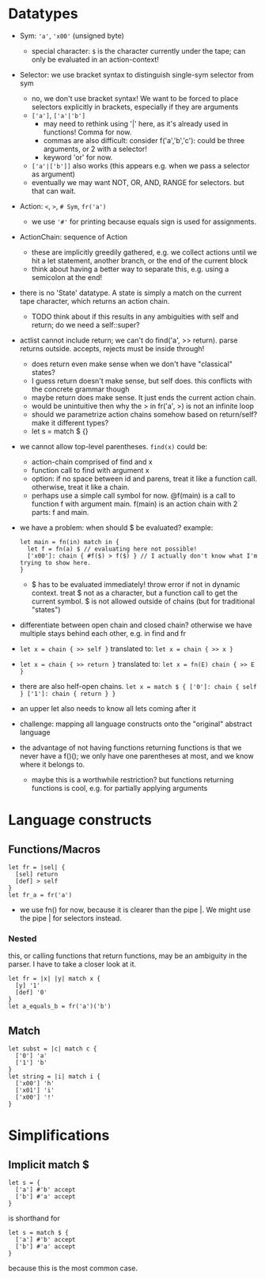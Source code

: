 # Datatypes
- Sym: `'a'`, `'x00'` (unsigned byte)
  - special character: `$` is the character currently under the tape; can only be evaluated in an action-context!
- Selector: we use bracket syntax to distinguish single-sym selector from sym
  - no, we don't use bracket syntax! We want to be forced to place selectors explicitly in brackets, especially if they are arguments
  - `['a']`, `['a'|'b']`
    - may need to rethink using '|' here, as it's already used in functions! Comma for now.
    - commas are also difficult: consider f('a','b','c'): could be three arguments, or 2 with a selector!
    - keyword 'or' for now.
  - `['a'|['b']]` also works (this appears e.g. when we pass a selector as argument)
  - eventually we may want NOT, OR, AND, RANGE for selectors. but that can wait.
- Action: `<`, `>`, `# Sym`, `fr('a')`
  - we use `'#'` for printing because equals sign is used for assignments.
- ActionChain: sequence of Action
  - these are implicitly greedily gathered, e.g. we collect actions until we hit a let statement, another branch, or the end of the current block
  - think about having a better way to separate this, e.g. using a semicolon at the end!
- there is no 'State' datatype. A state is simply a match on the current tape character, which returns an action chain.
  - TODO think about if this results in any ambiguities with self and return; do we need a self::super?

- actlist cannot include return; we can't do find('a', >> return). parse returns outside.
  accepts, rejects must be inside through!
  - does return even make sense when we don't have "classical" states?
  - I guess return doesn't make sense, but self does. this conflicts with the concrete grammar though
  - maybe return does make sense. It just ends the current action chain.
  - would be unintuitive then why the > in fr('a', >) is not an infinite loop
  - should we parametrize action chains somehow based on return/self? make it different types?
  - let s = match $ {}
- we cannot allow top-level parentheses. `find(x)` could be:
  - action-chain comprised of find and x
  - function call to find with argument x
  - option: if no space between id and parens, treat it like a function call. otherwise, treat it like a chain.
  - perhaps use a simple call symbol for now. @f(main) is a call to function f with argument main. f(main) is an action chain with 2 parts: f and main.
- we have a problem: when should $ be evaluated? example:
  ```
  let main = fn(in) match in {
    let f = fn(a) $ // evaluating here not possible!
    ['x00']: chain { #f($) > f($) } // I actually don't know what I'm trying to show here.
  }
  ```
  - $ has to be evaluated immediately! throw error if not in dynamic context. treat $ not as a character, but a function call to get the current symbol. $ is not allowed outside of chains (but for traditional "states")
- differentiate between open chain and closed chain? otherwise we have multiple stays behind each other, e.g. in find and fr
- `let x = chain { >> self }` translated to: `let x = chain { >> x }`
- `let x = chain { >> return }` translated to: `let x = fn(E) chain { >> E }`
- there are also helf-open chains. `let x = match $ { ['0']: chain { self } ['1']: chain { return } }`
- an upper let also needs to know all lets coming after it
- challenge: mapping all language constructs onto the "original" abstract language

- the advantage of not having functions returning functions is that we never have a f()(); we only have one parentheses at most, and we know where it belongs to.
  - maybe this is a worthwhile restriction? but functions returning functions is cool, e.g. for partially applying arguments
# Language constructs

## Functions/Macros
```
let fr = |sel| {
  [sel] return
  [def] > self
}
let fr_a = fr('a')
```
- we use fn() for now, because it is clearer than the pipe |. We might use the pipe | for selectors instead.
### Nested
this, or calling functions that return functions, may be an ambiguity in the parser.
I have to take a closer look at it.
```
let fr = |x| |y| match x {
  [y] '1'
  [def] '0'
}
let a_equals_b = fr('a')('b')
```


## Match
```
let subst = |c| match c {
  ['0'] 'a'
  ['1'] 'b'
}
let string = |i| match i {
  ['x00'] 'h'
  ['x01'] 'i'
  ['x00'] '!'
}
```



# Simplifications

## Implicit match $
```
let s = {
  ['a'] #'b' accept
  ['b'] #'a' accept
}
```
is shorthand for 
```
let s = match $ {
  ['a'] #'b' accept
  ['b'] #'a' accept
}
```
because this is the most common case.
